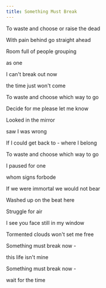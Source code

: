 ```yaml
---
title: Something Must Break
---
```




To waste and choose or raise the dead

With pain behind go straight ahead

Room full of people grouping

as one

I can't break out now

the time just won't come



To waste and choose which way to go

Decide for me please let me know

Looked in the mirror

saw I was wrong

If I could get back to - where I belong



To waste and choose which way to go

I paused for one

whom signs forbode

If we were immortal we would not bear

Washed up on the beat here

Struggle for air

I see you face still in my window

Tormented clouds won't set me free

Something must break now -

this life isn't mine

Something must break now -

wait for the time







